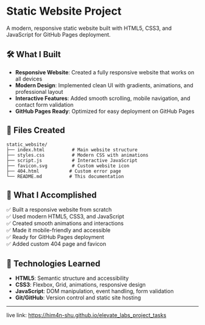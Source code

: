 # Static Website Project

A modern, responsive static website built with HTML5, CSS3, and JavaScript for GitHub Pages deployment.

## 🛠️ What I Built

- **Responsive Website**: Created a fully responsive website that works on all devices
- **Modern Design**: Implemented clean UI with gradients, animations, and professional layout
- **Interactive Features**: Added smooth scrolling, mobile navigation, and contact form validation
- **GitHub Pages Ready**: Optimized for easy deployment on GitHub Pages

## 📁 Files Created

```
static_website/
├── index.html          # Main website structure
├── styles.css          # Modern CSS with animations
├── script.js           # Interactive JavaScript
├── favicon.svg         # Custom website icon
├── 404.html           # Custom error page
└── README.md          # This documentation
```

## 🎯 What I Accomplished

✅ Built a responsive website from scratch  
✅ Used modern HTML5, CSS3, and JavaScript  
✅ Created smooth animations and interactions  
✅ Made it mobile-friendly and accessible  
✅ Ready for GitHub Pages deployment  
✅ Added custom 404 page and favicon  

## 🚀 Technologies Learned

- **HTML5**: Semantic structure and accessibility
- **CSS3**: Flexbox, Grid, animations, responsive design
- **JavaScript**: DOM manipulation, event handling, form validation
- **Git/GitHub**: Version control and static site hosting

---

live link: https://him4n-shu.github.io/elevate_labs_project_tasks


